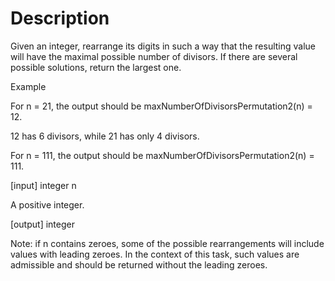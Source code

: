 # Description

Given an integer, rearrange its digits in such a way that the resulting value will have the maximal possible number of divisors. If there are several possible solutions, return the largest one.

Example

For n = 21, the output should be maxNumberOfDivisorsPermutation2(n) = 12.

12 has 6 divisors, while 21 has only 4 divisors.

For n = 111, the output should be maxNumberOfDivisorsPermutation2(n) = 111.

[input] integer n

A positive integer.

[output] integer

Note: if n contains zeroes, some of the possible rearrangements will include values with leading zeroes. In the context of this task, such values are admissible and should be returned without the leading zeroes.
